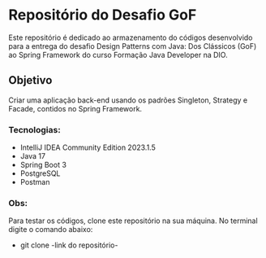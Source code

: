 # Repositório do Desafio GoF
Este repositório é dedicado ao armazenamento do códigos desenvolvido 
para a entrega do desafio Design Patterns com Java: Dos Clássicos (GoF) ao Spring Framework
do curso Formação Java Developer na DIO.

## Objetivo

Criar uma aplicação back-end usando os padrões Singleton, Strategy e Facade, contidos no Spring Framework.

### Tecnologias:
* IntelliJ IDEA Community Edition 2023.1.5
* Java 17
* Spring Boot 3
* PostgreSQL
* Postman

### Obs:
Para testar os códigos, clone este repositório na sua
máquina. No terminal digite o comando abaixo:
* git clone   -link do repositório-



